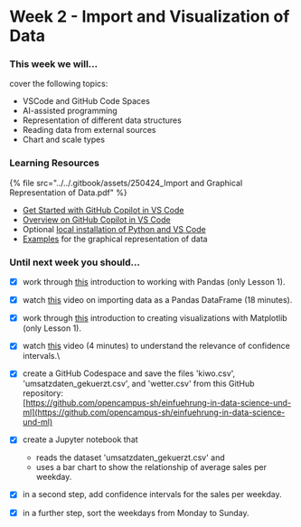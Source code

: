 # Week 2 - Import and Visualization of Data

### This week we will...

cover the following topics:

* VSCode and GitHub Code Spaces
* AI-assisted programming
* Representation of different data structures
* Reading data from external sources
* Chart and scale types

### Learning Resources

{% file src="../../.gitbook/assets/250424_Import and Graphical Representation of Data.pdf" %}

* [Get Started with GitHub Copilot in VS Code](https://www.youtube.com/watch?v=vdBxfFVXnc0)
* [Overview on GitHub Copilot in VS Code](https://code.visualstudio.com/docs/copilot/overview)
* Optional [local installation of Python and VS Code](https://www.datacamp.com/tutorial/setting-up-vscode-python)
* [Examples](https://github.com/opencampus-sh/einfuehrung-in-data-science-und-ml/blob/main/02_Grafische%20Darstellungen/example_plots.ipynb) for the graphical representation of data

### Until next week you should...

* [x] work through [this](https://campus.datacamp.com/courses/data-manipulation-with-pandas/transforming-dataframes) introduction to working with Pandas (only Lesson 1).
* [x] watch [this](https://www.youtube.com/watch?v=dUpyC40cF6Q\&list=PLUaB-1hjhk8FE_XZ87vPPSfHqb6OcM0cF\&index=58) video on importing data as a Pandas DataFrame (18 minutes).
* [x] work through [this](https://app.datacamp.com/learn/courses/introduction-to-data-visualization-with-matplotlib) introduction to creating visualizations with Matplotlib (only Lesson 1).
* [x] watch [this](https://www.youtube.com/watch?v=tFWsuO9f74o) video (4 minutes) to understand the relevance of confidence intervals.\

* [x] create a GitHub Codespace and save the files 'kiwo.csv', 'umsatzdaten\_gekuerzt.csv', and 'wetter.csv' from this GitHub repository:\
  [https://github.com/opencampus-sh/einfuehrung-in-data-science-und-ml](https://github.com/opencampus-sh/einfuehrung-in-data-science-und-ml)
* [x] create a Jupyter notebook that
  * reads the dataset 'umsatzdaten\_gekuerzt.csv' and
  * uses a bar chart to show the relationship of average sales per weekday.
* [x] in a second step, add confidence intervals for the sales per weekday.
* [x] in a further step, sort the weekdays from Monday to Sunday.
